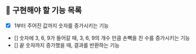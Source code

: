 ## 🚀 구현해야 할 기능 목록

+ [X] 1부터 주어진 값까지 숫자를 증가시키는 기능
+ [] 숫자에 3, 6, 9가 들어갈 때, 3, 6, 9의 개수 만큼 손뼉을 친 수를 증가시키는 기능
+ [] 끝 숫자까지 증가했을 때, 결과를 반환하는 기능
